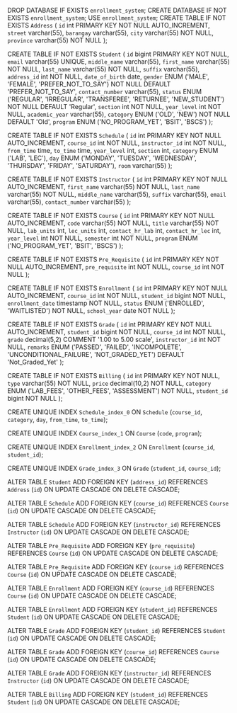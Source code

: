 DROP DATABASE IF EXISTS `enrollment_system`;
CREATE DATABASE IF NOT EXISTS `enrollment_system`;
USE `enrollment_system`;
CREATE TABLE IF NOT EXISTS `Address` (
  `id` int PRIMARY KEY NOT NULL AUTO_INCREMENT,
  `street` varchar(55),
  `barangay` varchar(55),
  `city` varchar(55) NOT NULL,
  `province` varchar(55) NOT NULL
);

CREATE TABLE IF NOT EXISTS `Student` (
  `id` bigint PRIMARY KEY NOT NULL,
  `email` varchar(55) UNIQUE,
  `middle_name` varchar(55),
  `first_name` varchar(55) NOT NULL,
  `last_name` varchar(55) NOT NULL,
  `suffix` varchar(55),
  `address_id` int NOT NULL,
  `date_of_birth` date,
  `gender` ENUM ('MALE', 'FEMALE', 'PREFER_NOT_TO_SAY') NOT NULL DEFAULT 'PREFER_NOT_TO_SAY',
  `contact_number` varchar(55),
  `status` ENUM ('REGULAR', 'IRREGULAR', 'TRANSFEREE', 'RETURNEE', 'NEW_STUDENT') NOT NULL DEFAULT 'Regular',
  `section` int NOT NULL,
  `year_level` int NOT NULL,
  `academic_year` varchar(55),
  `category` ENUM ('OLD', 'NEW') NOT NULL DEFAULT 'Old',
  `program` ENUM ('NO_PROGRAM_YET', 'BSIT', 'BSCS')
);

CREATE TABLE IF NOT EXISTS `Schedule` (
  `id` int PRIMARY KEY NOT NULL AUTO_INCREMENT,
  `course_id` int NOT NULL,
  `instructor_id` int NOT NULL,
  `from_time` time,
  `to_time` time,
  `year_level` int,
  `section` int,
  `category` ENUM ('LAB', 'LEC'),
  `day` ENUM ('MONDAY', 'TUESDAY', 'WEDNESDAY', 'THURSDAY', 'FRIDAY', 'SATURDAY'),
  `room` varchar(55)
);

CREATE TABLE IF NOT EXISTS `Instructor` (
  `id` int PRIMARY KEY NOT NULL AUTO_INCREMENT,
  `first_name` varchar(55) NOT NULL,
  `last_name` varchar(55) NOT NULL,
  `middle_name` varchar(55),
  `suffix` varchar(55),
  `email` varchar(55),
  `contact_number` varchar(55)
);

CREATE TABLE IF NOT EXISTS `Course` (
  `id` int PRIMARY KEY NOT NULL AUTO_INCREMENT,
  `code` varchar(55) NOT NULL,
  `title` varchar(55) NOT NULL,
  `lab_units` int,
  `lec_units` int,
  `contact_hr_lab` int,
  `contact_hr_lec` int,
  `year_level` int NOT NULL,
  `semester` int NOT NULL,
  `program` ENUM ('NO_PROGRAM_YET', 'BSIT', 'BSCS')
);

CREATE TABLE IF NOT EXISTS `Pre_Requisite` (
  `id` int PRIMARY KEY NOT NULL AUTO_INCREMENT,
  `pre_requisite` int NOT NULL,
  `course_id` int NOT NULL
);

CREATE TABLE IF NOT EXISTS `Enrollment` (
  `id` int PRIMARY KEY NOT NULL AUTO_INCREMENT,
  `course_id` int NOT NULL,
  `student_id` bigint NOT NULL,
  `enrollment_date` timestamp NOT NULL,
  `status` ENUM ('ENROLLED', 'WAITLISTED') NOT NULL,
  `school_year` date NOT NULL
);

CREATE TABLE IF NOT EXISTS `Grade` (
  `id` int PRIMARY KEY NOT NULL AUTO_INCREMENT,
  `student_id` bigint NOT NULL,
  `course_id` int NOT NULL,
  `grade` decimal(5,2) COMMENT '1.00 to 5.00 scale',
  `instructor_id` int NOT NULL,
  `remarks` ENUM ('PASSED', 'FAILED', 'INCOMPOLETE', 'UNCONDITIONAL_FAILURE', 'NOT_GRADED_YET') DEFAULT 'Not_Graded_Yet'
);

CREATE TABLE IF NOT EXISTS `Billing` (
  `id` int PRIMARY KEY NOT NULL,
  `type` varchar(55) NOT NULL,
  `price` decimal(10,2) NOT NULL,
  `category` ENUM ('LAB_FEES', 'OTHER_FEES', 'ASSESSMENT') NOT NULL,
  `student_id` bigint NOT NULL
);

CREATE UNIQUE INDEX `Schedule_index_0` ON `Schedule` (`course_id`, `category`, `day`, `from_time`, `to_time`);

CREATE UNIQUE INDEX `Course_index_1` ON `Course` (`code`, `program`);

CREATE UNIQUE INDEX `Enrollment_index_2` ON `Enrollment` (`course_id`, `student_id`);

CREATE UNIQUE INDEX `Grade_index_3` ON `Grade` (`student_id`, `course_id`);

ALTER TABLE `Student` ADD FOREIGN KEY (`address_id`) REFERENCES `Address` (`id`) ON UPDATE CASCADE ON DELETE CASCADE;

ALTER TABLE `Schedule` ADD FOREIGN KEY (`course_id`) REFERENCES `Course` (`id`) ON UPDATE CASCADE ON DELETE CASCADE;

ALTER TABLE `Schedule` ADD FOREIGN KEY (`instructor_id`) REFERENCES `Instructor` (`id`) ON UPDATE CASCADE ON DELETE CASCADE;

ALTER TABLE `Pre_Requisite` ADD FOREIGN KEY (`pre_requisite`) REFERENCES `Course` (`id`) ON UPDATE CASCADE ON DELETE CASCADE;

ALTER TABLE `Pre_Requisite` ADD FOREIGN KEY (`course_id`) REFERENCES `Course` (`id`) ON UPDATE CASCADE ON DELETE CASCADE;

ALTER TABLE `Enrollment` ADD FOREIGN KEY (`course_id`) REFERENCES `Course` (`id`) ON UPDATE CASCADE ON DELETE CASCADE;

ALTER TABLE `Enrollment` ADD FOREIGN KEY (`student_id`) REFERENCES `Student` (`id`) ON UPDATE CASCADE ON DELETE CASCADE;

ALTER TABLE `Grade` ADD FOREIGN KEY (`student_id`) REFERENCES `Student` (`id`) ON UPDATE CASCADE ON DELETE CASCADE;

ALTER TABLE `Grade` ADD FOREIGN KEY (`course_id`) REFERENCES `Course` (`id`) ON UPDATE CASCADE ON DELETE CASCADE;

ALTER TABLE `Grade` ADD FOREIGN KEY (`instructor_id`) REFERENCES `Instructor` (`id`) ON UPDATE CASCADE ON DELETE CASCADE;

ALTER TABLE `Billing` ADD FOREIGN KEY (`student_id`) REFERENCES `Student` (`id`) ON UPDATE CASCADE ON DELETE CASCADE;